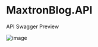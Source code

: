 # MaxtronBlog.API

API Swagger Preview

![image](https://github.com/user-attachments/assets/4002d56d-fa9b-4c5c-8cd2-2c53499261a2)

